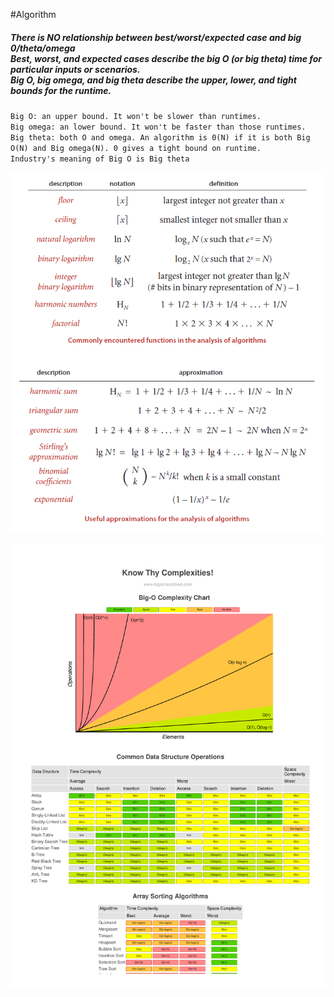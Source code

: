 #Algorithm

<h5>
There is NO relationship between best/worst/expected case and big 0/theta/omega <br>
Best, worst, and expected cases describe the big O (or big theta) time for particular inputs or scenarios.<br>
Big O, big omega, and big theta describe the upper, lower, and tight bounds for the runtime.
</h5>

`Big O: an upper bound. It won't be slower than runtimes.`<br>
`Big omega: an lower bound. It won't be faster than those runtimes.`<br>
`Big theta: both O and omega. An algorithm is 0(N) if it is both Big O(N) and Big omega(N). 0 gives a tight bound on runtime.`<br>
`Industry's meaning of Big O is Big theta` <br>

<img src="./images/AnalysisAlgorithm.png" width="500px">

<a href='/resources/BigOCheatsheet.pdf' class='pdf'><img src='/resources/BigOCheatsheet.pdf'></a>

